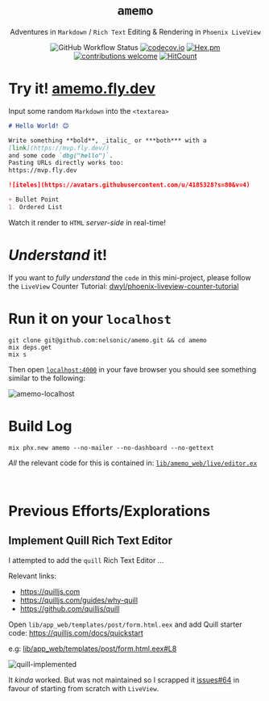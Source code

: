 <div align="center">

# `amemo`

Adventures in `Markdown` / `Rich Text` Editing 
& Rendering in `Phoenix LiveView`

![GitHub Workflow Status](https://img.shields.io/github/actions/workflow/status/nelsonic/amemo/ci.yml?label=build&style=flat-square&branch=main)
[![codecov.io](https://img.shields.io/codecov/c/github/nelsonic/amemo/main.svg?style=flat-square)](http://codecov.io/github/nelsonic/amemo?branch=main)
[![Hex.pm](https://img.shields.io/hexpm/v/phoenix?color=brightgreen&style=flat-square)](https://hex.pm/packages/elixir_auth_google)
[![contributions welcome](https://img.shields.io/badge/feedback-welcome-brightgreen.svg?style=flat-square)](https://github.com/nelsonic/amemo/issues)
[![HitCount](https://hits.dwyl.com/nelsonic/amemo.svg)](https://hits.dwyl.com/nelsonic/amemo)

</div>

# Try it! [amemo.fly.dev](https://amemo.fly.dev/)

Input some random `Markdown` into the `<textarea>`

```md
# Hello World! 😊

Write something **bold**, _italic_ or ***both*** with a 
[link](https://mvp.fly.dev/)
and some code `dbg("hello")`.  
Pasting URLs directly works too: 
https://mvp.fly.dev

![iteles](https://avatars.githubusercontent.com/u/4185328?s=80&v=4)

+ Bullet Point
1. Ordered List
```

Watch it render to `HTML` _server-side_ in real-time!

# _Understand_ it!

If you want to _fully understand_ the `code`
in this mini-project,
please follow the `LiveView` Counter Tutorial:
[dwyl/phoenix-liveview-counter-tutorial](https://github.com/dwyl/phoenix-liveview-counter-tutorial)


# Run it on your `localhost`

```
git clone git@github.com:nelsonic/amemo.git && cd amemo
mix deps.get
mix s
```

Then open 
[`localhost:4000`](http://localhost:4000/)
in your fave browser
you should see something similar to the following:

![amemo-localhost](https://github.com/nelsonic/amemo/assets/194400/17400372-0722-4fa7-ab38-1dfd806cd530)


# Build Log

```
mix phx.new amemo --no-mailer --no-dashboard --no-gettext
```

_All_ the relevant code for this is contained in:
[`lib/amemo_web/live/editor.ex`](https://github.com/nelsonic/amemo/blob/dc19297783b4be3b6551caa6bd77fa23f7356db8/lib/amemo_web/live/editor.ex)

<!--
mix phx.gen.html Blog Post posts  title:string text:text person_id:integer status:integer
-->




<br />

# Previous Efforts/Explorations
## Implement Quill Rich Text Editor

I attempted to add the `quill` Rich Text Editor ...

Relevant links:
+ https://quilljs.com
+ https://quilljs.com/guides/why-quill
+ https://github.com/quilljs/quill

Open `lib/app_web/templates/post/form.html.eex`
and add Quill starter code:
https://quilljs.com/docs/quickstart

e.g: [lib/app_web/templates/post/form.html.eex#L8](https://github.com/nelsonic/amemo/blob/f2beaec249734530e5455f3d772f684db46d0830/lib/app_web/templates/post/form.html.eex#l8)

![quill-implemented](https://user-images.githubusercontent.com/194400/84235579-face0c00-aaed-11ea-918a-228012796e29.png)

It _kinda_ worked. But was not maintained so I scrapped it
[issues#64](https://github.com/nelsonic/amemo/issues/64)
in favour of starting from scratch with `LiveView`.